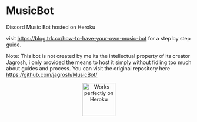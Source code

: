 # MusicBot
Discord Music Bot hosted on Heroku

visit https://blog.trk.cx/how-to-have-your-own-music-bot for a step by step guide.

Note: This bot is not created by me its the intellectual property of its creator Jagrosh, i only provided the means to host it simply without fidling too much about guides and process. You can visit the original repository here https://github.com/jagrosh/MusicBot/




<p align="center">
  <img alt="Works perfectly on Heroku" height="90" src="https://brand.heroku.com/static/media/built-on-heroku-dark.ef2aa337.svg">
</p>
